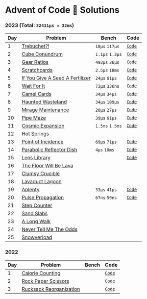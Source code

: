 # Advent of Code 🎄 Solutions

### 2023 (Total: `32411µs = 32ms`)

| Day | Problem                                                                | Bench           | Code                    |
| --- | ---------------------------------------------------------------------- | --------------- | ----------------------- |
| 1   | [Trebuchet?!](https://adventofcode.com/2023/day/1)                     | `18µs` `117µs`  | [`Code`](./2023/day-1)  |
| 2   | [Cube Conundrum](https://adventofcode.com/2023/day/2)                  | `1.1µs` `1.3µs` | [`Code`](./2023/day-2)  |
| 3   | [Gear Ratios](https://adventofcode.com/2023/day/3)                     | `493µs` `36µs`  | [`Code`](./2023/day-3)  |
| 4   | [Scratchcards](https://adventofcode.com/2023/day/4)                    | `2.5µs` `18ms`  | [`Code`](./2023/day-4)  |
| 5   | [If You Give A Seed A Fertilizer](https://adventofcode.com/2023/day/5) | `24µs` `61µs`   | [`Code`](./2023/day-5)  |
| 6   | [Wait For It](https://adventofcode.com/2023/day/6)                     | `73µs` `336ns`  | [`Code`](./2023/day-6)  |
| 7   | [Camel Cards](https://adventofcode.com/2023/day/7)                     | `34µs` `34µs`   | [`Code`](./2023/day-7)  |
| 8   | [Haunted Wasteland](https://adventofcode.com/2023/day/8)               | `34µs` `109µs`  | [`Code`](./2023/day-8)  |
| 9   | [Mirage Maintenance](https://adventofcode.com/2023/day/9)              | `28µs` `27µs`   | [`Code`](./2023/day-9)  |
| 10  | [Pipe Maze](https://adventofcode.com/2023/day/10)                      | `39µs` `61µs`   | [`Code`](./2023/day-10) |
| 11  | [Cosmic Expansion](https://adventofcode.com/2023/day/11)               | `1.5ms` `1.5ms` | [`Code`](./2023/day-11) |
| 12  | [Hot Springs](https://adventofcode.com/2023/day/12)                    |                 |                         |
| 13  | [Point of Incidence](https://adventofcode.com/2023/day/13)             | `69µs` `71µs`   | [`Code`](./2023/day-13) |
| 14  | [Parabolic Reflector Dish](https://adventofcode.com/2023/day/14)       | `4µs` `10ms`    | [`Code`](./2023/day-14) |
| 15  | [Lens Library](https://adventofcode.com/2023/day/15)                   |                 | [`Code`](./2023/day-15) |
| 16  | [The Floor Will Be Lava](https://adventofcode.com/2023/day/16)         |                 |                         |
| 17  | [Clumsy Crucible](https://adventofcode.com/2023/day/17)                |                 |                         |
| 18  | [Lavaduct Lagoon](https://adventofcode.com/2023/day/18)                |                 |                         |
| 19  | [Aplenty](https://adventofcode.com/2023/day/19)                        | `33µs` `41µs`   | [`Code`](./2023/day-19) |
| 20  | [Pulse Propagation](https://adventofcode.com/2023/day/20)              | `67ns` `59ns`   | [`Code`](./2023/day-20) |
| 21  | [Step Counter](https://adventofcode.com/2023/day/21)                   |                 |                         |
| 22  | [Sand Slabs](https://adventofcode.com/2023/day/22)                     |                 |                         |
| 23  | [A Long Walk](https://adventofcode.com/2023/day/23)                    |                 |                         |
| 24  | [Never Tell Me The Odds](https://adventofcode.com/2023/day/24)         |                 |                         |
| 25  | [Snowverload](https://adventofcode.com/2023/day/25)                    |                 |                         |

<!-- (18 + 117) + (1.1 + 1.3) + (2.5 + 18000) + (493 + 36) + (24 + 61) + (73 + 0.336) + (34 + 34) + (34 + 109) + (28 + 27) + (39 + 61) + (1500 + 1500) + (69 + 71) + (4 + 10000) + (33 + 41) + (0.067 + 0.059) -->

### 2022

| Day | Problem                                           | Bench | Code                              |
| --- | ------------------------------------------------- | ----- | --------------------------------- |
| 1   | [Calorie Counting](./2022/day-1/README.md)        |       | [`Code`](./2022/day-1/src/lib.rs) |
| 2   | [Rock Paper Scissors](./2022/day-2/README.md)     |       | [`Code`](./2022/day-2/src/lib.rs) |
| 3   | [Rucksack Reorganization](./2022/day-3/README.md) |       | [`Code`](./2022/day-3/src/lib.rs) |
